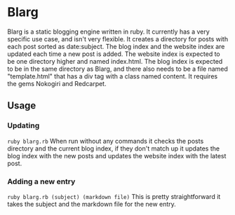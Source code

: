 # Blarg

Blarg is a static blogging engine written in ruby. It currently has a 
very specific use case, and isn't very flexible. It creates a directory
for posts with each post sorted as date:subject. The blog index and the
website index are updated each time a new post is added. The website 
index is expected to be one directory higher and named index.html. The
blog index is expected to be in the same directory as Blarg, and there
also needs to be a file named "template.html" that has a div tag with 
a class named content. It requires the gems Nokogiri and Redcarpet.

## Usage

### Updating
`ruby blarg.rb`
When run without any commands it checks the posts directory and the 
current blog index, if they don't match up it updates the blog index
with the new posts and updates the website index with the latest post. 

### Adding a new entry
`ruby blarg.rb (subject) (markdown file)`
This is pretty straightforward it takes the subject and the markdown
file for the new entry.

